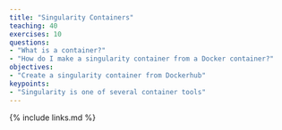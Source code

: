 ```yaml
---
title: "Singularity Containers"
teaching: 40
exercises: 10
questions:
- "What is a container?"
- "How do I make a singularity container from a Docker container?"
objectives:
- "Create a singularity container from Dockerhub"
keypoints:
- "Singularity is one of several container tools" 
---
```


{% include links.md %}
